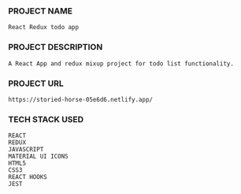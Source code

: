 ### PROJECT NAME

    React Redux todo app

### PROJECT DESCRIPTION

    A React App and redux mixup project for todo list functionality.

### PROJECT URL
    https://storied-horse-05e6d6.netlify.app/

### TECH STACK USED

    REACT
    REDUX
    JAVASCRIPT
    MATERIAL UI ICONS
    HTML5
    CSS3
    REACT HOOKS
    JEST